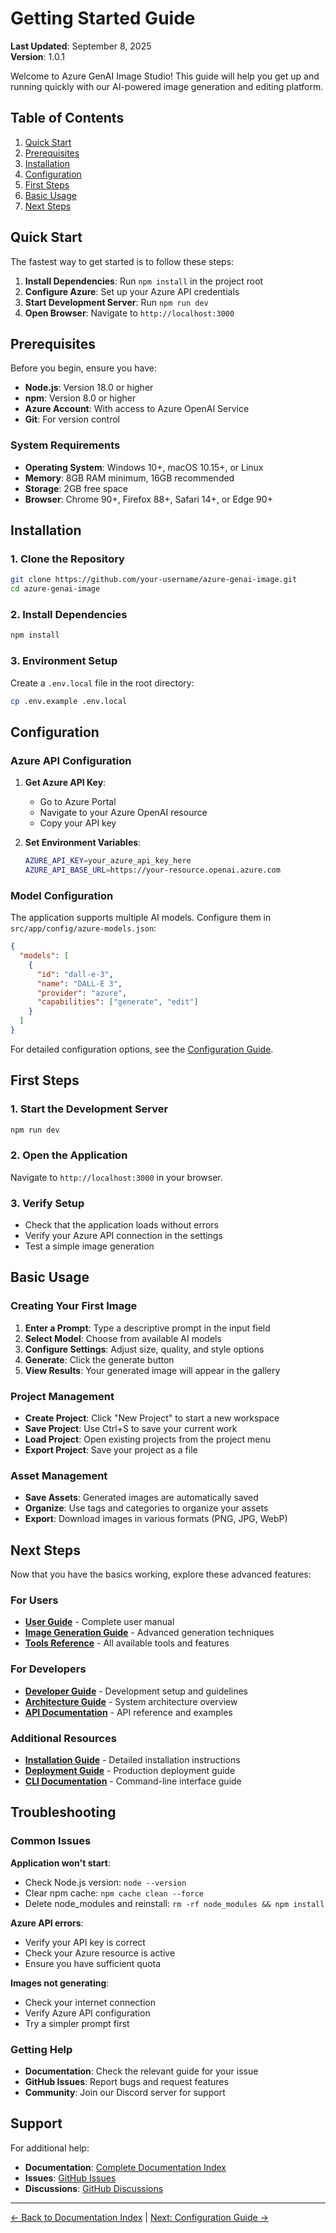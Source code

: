 # Getting Started Guide

**Last Updated**: September 8, 2025  
**Version**: 1.0.1

Welcome to Azure GenAI Image Studio! This guide will help you get up and running quickly with our AI-powered image generation and editing platform.

## Table of Contents

1. [Quick Start](#quick-start)
2. [Prerequisites](#prerequisites)
3. [Installation](#installation)
4. [Configuration](#configuration)
5. [First Steps](#first-steps)
6. [Basic Usage](#basic-usage)
7. [Next Steps](#next-steps)

## Quick Start

The fastest way to get started is to follow these steps:

1. **Install Dependencies**: Run `npm install` in the project root
2. **Configure Azure**: Set up your Azure API credentials
3. **Start Development Server**: Run `npm run dev`
4. **Open Browser**: Navigate to `http://localhost:3000`

## Prerequisites

Before you begin, ensure you have:

- **Node.js**: Version 18.0 or higher
- **npm**: Version 8.0 or higher
- **Azure Account**: With access to Azure OpenAI Service
- **Git**: For version control

### System Requirements

- **Operating System**: Windows 10+, macOS 10.15+, or Linux
- **Memory**: 8GB RAM minimum, 16GB recommended
- **Storage**: 2GB free space
- **Browser**: Chrome 90+, Firefox 88+, Safari 14+, or Edge 90+

## Installation

### 1. Clone the Repository

```bash
git clone https://github.com/your-username/azure-genai-image.git
cd azure-genai-image
```

### 2. Install Dependencies

```bash
npm install
```

### 3. Environment Setup

Create a `.env.local` file in the root directory:

```bash
cp .env.example .env.local
```

## Configuration

### Azure API Configuration

1. **Get Azure API Key**: 
   - Go to Azure Portal
   - Navigate to your Azure OpenAI resource
   - Copy your API key

2. **Set Environment Variables**:
   ```bash
   AZURE_API_KEY=your_azure_api_key_here
   AZURE_API_BASE_URL=https://your-resource.openai.azure.com
   ```

### Model Configuration

The application supports multiple AI models. Configure them in `src/app/config/azure-models.json`:

```json
{
  "models": [
    {
      "id": "dall-e-3",
      "name": "DALL-E 3",
      "provider": "azure",
      "capabilities": ["generate", "edit"]
    }
  ]
}
```

For detailed configuration options, see the [Configuration Guide](configuration.md).

## First Steps

### 1. Start the Development Server

```bash
npm run dev
```

### 2. Open the Application

Navigate to `http://localhost:3000` in your browser.

### 3. Verify Setup

- Check that the application loads without errors
- Verify your Azure API connection in the settings
- Test a simple image generation

## Basic Usage

### Creating Your First Image

1. **Enter a Prompt**: Type a descriptive prompt in the input field
2. **Select Model**: Choose from available AI models
3. **Configure Settings**: Adjust size, quality, and style options
4. **Generate**: Click the generate button
5. **View Results**: Your generated image will appear in the gallery

### Project Management

- **Create Project**: Click "New Project" to start a new workspace
- **Save Project**: Use Ctrl+S to save your current work
- **Load Project**: Open existing projects from the project menu
- **Export Project**: Save your project as a file

### Asset Management

- **Save Assets**: Generated images are automatically saved
- **Organize**: Use tags and categories to organize your assets
- **Export**: Download images in various formats (PNG, JPG, WebP)

## Next Steps

Now that you have the basics working, explore these advanced features:

### For Users
- **[User Guide](user-guide.md)** - Complete user manual
- **[Image Generation Guide](image-generation.md)** - Advanced generation techniques
- **[Tools Reference](tools-reference.md)** - All available tools and features

### For Developers
- **[Developer Guide](developer-guide.md)** - Development setup and guidelines
- **[Architecture Guide](architecture.md)** - System architecture overview
- **[API Documentation](api-documentation.md)** - API reference and examples

### Additional Resources
- **[Installation Guide](installation.md)** - Detailed installation instructions
- **[Deployment Guide](deployment.md)** - Production deployment guide
- **[CLI Documentation](cli-documentation.md)** - Command-line interface guide

## Troubleshooting

### Common Issues

**Application won't start**:
- Check Node.js version: `node --version`
- Clear npm cache: `npm cache clean --force`
- Delete node_modules and reinstall: `rm -rf node_modules && npm install`

**Azure API errors**:
- Verify your API key is correct
- Check your Azure resource is active
- Ensure you have sufficient quota

**Images not generating**:
- Check your internet connection
- Verify Azure API configuration
- Try a simpler prompt first

### Getting Help

- **Documentation**: Check the relevant guide for your issue
- **GitHub Issues**: Report bugs and request features
- **Community**: Join our Discord server for support

## Support

For additional help:

- **Documentation**: [Complete Documentation Index](README.md)
- **Issues**: [GitHub Issues](https://github.com/your-username/azure-genai-image/issues)
- **Discussions**: [GitHub Discussions](https://github.com/your-username/azure-genai-image/discussions)

---

[← Back to Documentation Index](README.md) | [Next: Configuration Guide →](configuration.md)